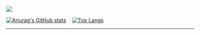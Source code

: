 <a href="https://github.com/thisisruddy/thisisruddy" target="_blank"><img src="https://hits.b3log.org/thisisruddy/thisisruddy.svg"></a>

[![Anurag's GitHub stats](https://github-readme-stats.vercel.app/api?username=thisisruddy&show_icons=true&theme=dark&card_width=300&include_all_commits=true)](https://github.com/thisisruddy/github-readme-stats)
<span>&nbsp;&nbsp;</span>
[![Top Langs](https://github-readme-stats.vercel.app/api/top-langs/?username=thisisruddy&theme=dark&layout=compact)](https://github.com/thisisruddy/github-readme-stats)
<br>
<hr>

<br><br>
